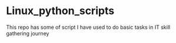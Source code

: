# Linux_python_scripts
This repo has some of script I have used to do basic tasks in IT skill gathering journey
